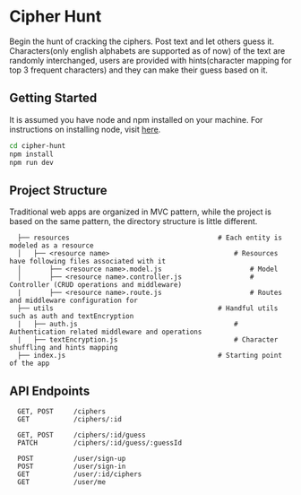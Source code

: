 # Cipher Hunt
Begin the hunt of cracking the ciphers. Post text and let others guess it. Characters(only english alphabets are supported as of now) of the text are randomly interchanged, users are provided with hints(character mapping for top 3 frequent characters) and they can make their guess based on it.

## Getting Started
It is assumed you have node and npm installed on your machine. For instructions on installing node, visit [here](https://nodejs.org/en/download/).
```bash
cd cipher-hunt
npm install
npm run dev
```

## Project Structure
Traditional web apps are organized in MVC pattern, while the project is based on the same pattern, the directory structure is little different.
```
  ├── resources                                     # Each entity is modeled as a resource
  │   ├── <resource name>                               # Resources have following files associated with it
  │       ├── <resource name>.model.js                      # Model
  │       ├── <resource name>.controller.js                 # Controller (CRUD operations and middleware)
  |       ├── <resource name>.route.js                      # Routes and middleware configuration for
  ├── utils                                         # Handful utils such as auth and textEncryption
  |   ├── auth.js                                       # Authentication related middleware and operations
  |   ├── textEncryption.js                             # Character shuffling and hints mapping
  ├── index.js                                      # Starting point of the app
```

## API Endpoints
```
  GET, POST     /ciphers
  GET           /ciphers/:id
  
  GET, POST     /ciphers/:id/guess
  PATCH         /ciphers/:id/guess/:guessId
  
  POST          /user/sign-up
  POST          /user/sign-in
  GET           /user/:id/ciphers
  GET           /user/me
```

